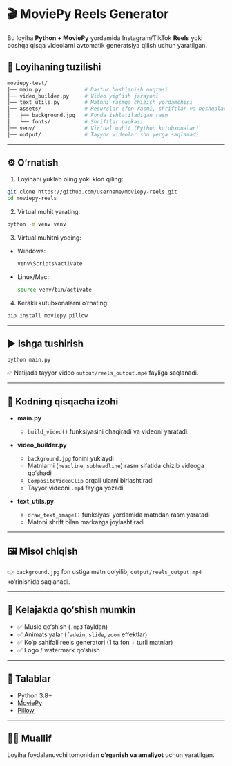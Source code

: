 


# 🎬 MoviePy Reels Generator  

Bu loyiha **Python + MoviePy** yordamida Instagram/TikTok **Reels** yoki boshqa qisqa videolarni avtomatik generatsiya qilish uchun yaratilgan.  

## 📂 Loyihaning tuzilishi  

```bash
moviepy-test/
│── main.py              # Dastur boshlanish nuqtasi
│── video_builder.py     # Video yig‘ish jarayoni
│── text_utils.py        # Matnni rasmga chizish yordamchisi
│── assets/              # Resurslar (fon rasmi, shriftlar va boshqalar)
│   ├── background.jpg   # Fonda ishlatiladigan rasm
│   └── fonts/           # Shriftlar papkasi
│── venv/                # Virtual muhit (Python kutubxonalar)
│── output/              # Tayyor videolar shu yerga saqlanadi
````

---

## ⚙️ O‘rnatish

1. Loyihani yuklab oling yoki klon qiling:

```bash
git clone https://github.com/username/moviepy-reels.git
cd moviepy-reels
```

2. Virtual muhit yarating:

```bash
python -m venv venv
```

3. Virtual muhitni yoqing:

* Windows:

  ```bash
  venv\Scripts\activate
  ```
* Linux/Mac:

  ```bash
  source venv/bin/activate
  ```

4. Kerakli kutubxonalarni o‘rnating:

```bash
pip install moviepy pillow
```

---

## ▶️ Ishga tushirish

```bash
python main.py
```

✅ Natijada tayyor video `output/reels_output.mp4` fayliga saqlanadi.

---

## 📝 Kodning qisqacha izohi

* **main.py**

  * `build_video()` funksiyasini chaqiradi va videoni yaratadi.

* **video\_builder.py**

  * `background.jpg` fonini yuklaydi
  * Matnlarni (`headline`, `subheadline`) rasm sifatida chizib videoga qo‘shadi
  * `CompositeVideoClip` orqali ularni birlashtiradi
  * Tayyor videoni `.mp4` faylga yozadi

* **text\_utils.py**

  * `draw_text_image()` funksiyasi yordamida matndan rasm yaratadi
  * Matnni shrift bilan markazga joylashtiradi

---

## 🖼 Misol chiqish

👉 `background.jpg` fon ustiga matn qo‘yilib, `output/reels_output.mp4` ko‘rinishida saqlanadi.

---

## 🔮 Kelajakda qo‘shish mumkin

* ✅ Music qo‘shish (`.mp3` fayldan)
* ✅ Animatsiyalar (`fadein`, `slide`, `zoom` effektlar)
* ✅ Ko‘p sahifali reels generatori (1 ta fon + turli matnlar)
* ✅ Logo / watermark qo‘shish

---

## 📌 Talablar

* Python 3.8+
* [MoviePy](https://github.com/Zulko/moviepy)
* [Pillow](https://pypi.org/project/Pillow/)

---

## 👨‍💻 Muallif

Loyiha foydalanuvchi tomonidan **o‘rganish va amaliyot** uchun yaratilgan.

